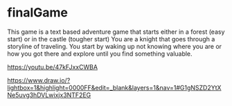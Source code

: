 # finalGame
This game is a text based adventure game that starts either in a forest (easy start) or in the castle (tougher start)
You are a knight that goes through a storyline of traveling. You start by waking up not knowing where you are or how you got there and explore until you find something valuable.

https://youtu.be/47kFJxxCWBA

https://www.draw.io/?lightbox=1&highlight=0000FF&edit=_blank&layers=1&nav=1#G1gNSZD2YtXNe5uvg3hDVLwixjx3NTF2EG
